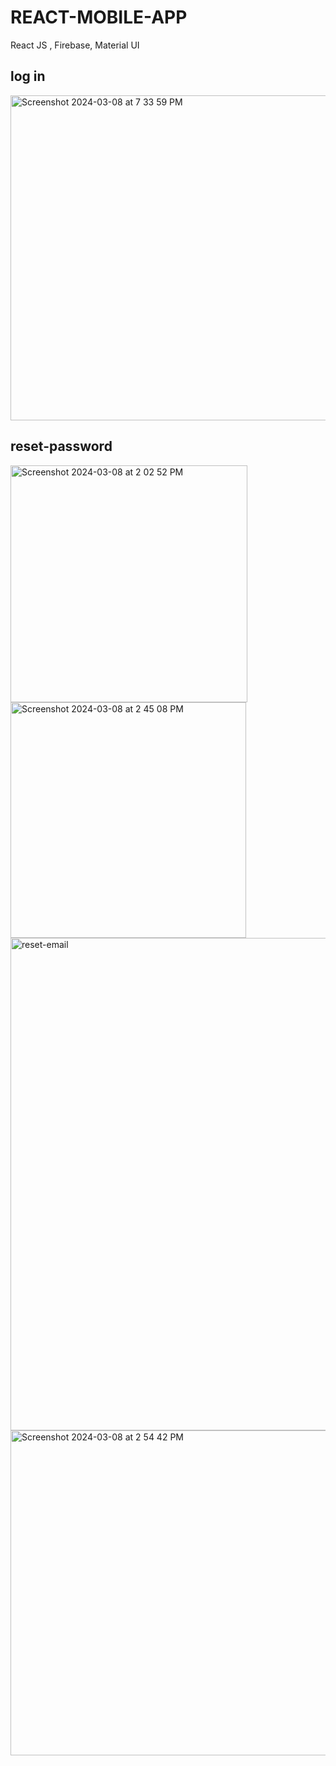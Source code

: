 # REACT-MOBILE-APP
React JS , Firebase, Material UI

## log in

<img width="520" alt="Screenshot 2024-03-08 at 7 33 59 PM" src="https://github.com/jg6604/REACT-MOBILE-APP/assets/90733954/e8360c1c-0a2a-4aef-be70-950fd2231ad5">

## reset-password

<img width="379" alt="Screenshot 2024-03-08 at 2 02 52 PM" src="https://github.com/jg6604/REACT-MOBILE-APP/assets/90733954/b5854209-6263-433c-9947-8d643e77b7e3">


<img width="377" alt="Screenshot 2024-03-08 at 2 45 08 PM" src="https://github.com/jg6604/REACT-MOBILE-APP/assets/90733954/e32f5314-3770-4266-800f-43b69f88c4b4">


<img width="788" alt="reset-email" src="https://github.com/jg6604/REACT-MOBILE-APP/assets/90733954/91e7b9a9-f7c2-4624-8368-9360042e2791">



<img width="520" alt="Screenshot 2024-03-08 at 2 54 42 PM" src="https://github.com/jg6604/REACT-MOBILE-APP/assets/90733954/0ef826b5-8eb6-497f-a888-ff77496e3f6a">

